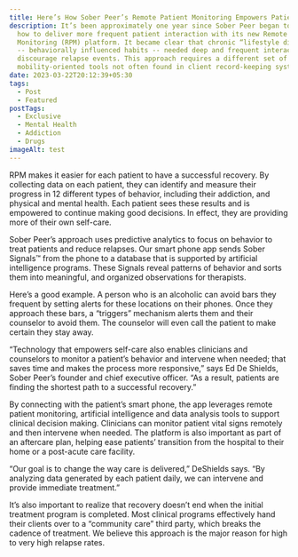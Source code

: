 ```yaml
---
title: Here’s How Sober Peer’s Remote Patient Monitoring Empowers Patients
description: It’s been approximately one year since Sober Peer began to rethink
  how to deliver more frequent patient interaction with its new Remote Patient
  Monitoring (RPM) platform. It became clear that chronic “lifestyle diseases”
  -- behaviorally influenced habits -- needed deep and frequent interaction to
  discourage relapse events. This approach requires a different set of
  mobility-oriented tools not often found in client record-keeping systems.
date: 2023-03-22T20:12:39+05:30
tags:
  - Post
  - Featured
postTags:
  - Exclusive
  - Mental Health
  - Addiction
  - Drugs
imageAlt: test
---
```

RPM makes it easier for each patient to have a successful recovery. By collecting data on each patient, they can identify and measure their progress in 12 different types of behavior, including their addiction, and physical and mental health. Each patient sees these results and is empowered to continue making good decisions. In effect, they are providing more of their own self-care.

Sober Peer’s approach uses predictive analytics to focus on behavior to treat patients and reduce relapses. Our smart phone app sends Sober Signals™ from the phone to a database that is supported by artificial intelligence programs. These Signals reveal patterns of behavior and sorts them into meaningful, and organized observations for therapists.

Here’s a good example. A person who is an alcoholic can avoid bars they frequent by setting alerts for these locations on their phones.  Once they approach these bars, a “triggers” mechanism alerts them and their counselor to avoid them. The counselor will even call the patient to make certain they stay away.

“Technology that empowers self-care also enables clinicians and counselors to monitor a patient’s behavior and intervene when needed; that saves time and makes the process more responsive,” says Ed De Shields, Sober Peer’s founder and chief executive officer. “As a result, patients are finding the shortest path to a successful recovery.” 

By connecting with the patient’s smart phone, the app leverages remote patient monitoring, artificial intelligence and data analysis tools to support clinical decision making. Clinicians can monitor patient vital signs remotely and then intervene when needed. The platform is also important as part of an aftercare plan, helping ease patients’ transition from the hospital to their home or a post-acute care facility.

“Our goal is to change the way care is delivered,” DeShields says. “By analyzing data generated by each patient daily, we can intervene and provide immediate treatment.”

It’s also important to realize that recovery doesn’t end when the initial treatment program is completed. Most clinical programs effectively hand their clients over to a “community care” third party, which breaks the cadence of treatment. We believe this approach is the major reason for high to very high relapse rates.